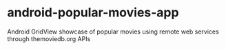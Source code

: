 # android-popular-movies-app
Android GridView showcase of popular movies using remote web services through themoviedb.org APIs
